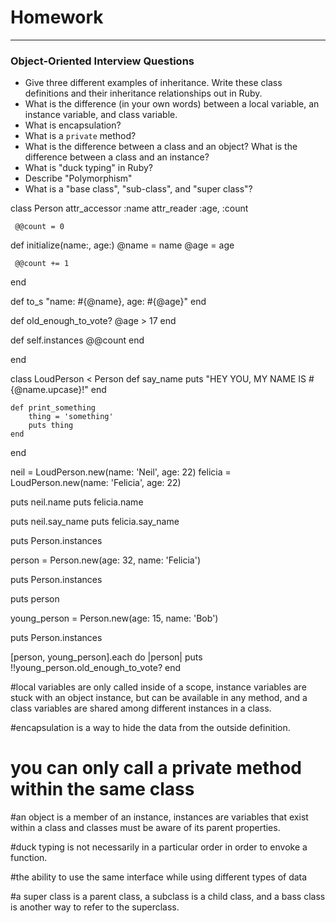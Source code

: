 # Homework
---

### Object-Oriented Interview Questions

- Give three different examples of inheritance. Write these class definitions 
and their inheritance relationships out in Ruby.
- What is the difference (in your own words) between a local variable, an 
instance variable, and class variable.
- What is encapsulation?
- What is a `private` method?
- What is the difference between a class and an object? What is the difference 
between a class and an instance?
- What is "duck typing" in Ruby?
- Describe "Polymorphism"
- What is a "base class", "sub-class", and "super class"?

class Person
     attr_accessor :name
     attr_reader :age, :count

     @@count = 0

 def initialize(name:, age:)
     @name = name
     @age = age

     @@count += 1
 end

 def to_s
     "name: #{@name}, age: #{@age}"
 end

 def old_enough_to_vote?
      @age > 17
 end

 def self.instances
      @@count
 end

end

class LoudPerson < Person
    def say_name
        puts "HEY YOU, MY NAME IS #{@name.upcase}!"
    end

    def print_something
        thing = 'something'
        puts thing
    end
end

neil = LoudPerson.new(name: 'Neil', age: 22)
felicia = LoudPerson.new(name: 'Felicia', age: 22)

puts neil.name
puts felicia.name

puts neil.say_name
puts felicia.say_name

puts Person.instances

person = Person.new(age: 32, name: 'Felicia')

puts Person.instances

puts person

young_person = Person.new(age: 15, name: 'Bob')

puts Person.instances

[person, young_person].each do |person|
    puts !!young_person.old_enough_to_vote?
end


#local variables are only called inside of a scope, instance variables are stuck with an object instance, but can be available in any method, and a class variables are shared among different instances in a class.

#encapsulation is a way to hide the data from the outside definition.

# you can only call a private method within the same class

#an object is a member of an instance, instances are variables that exist within a class and classes must be aware of its parent properties.

#duck typing is not necessarily in a particular order in order to envoke a function.

#the ability to use the same interface while using different types of data

#a super class is a parent class, a subclass is a child class, and a bass class is another way to refer to the superclass.
